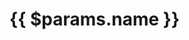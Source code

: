---
---
<script setup>
  import ImageLink from '../.vitepress/components/ImageLink.vue'
</script>

<h1>{{ $params.name }}</h1>

<suspense>
   <ImageLink path="maps" :name="$params.path" :alt="$params.name" />
</suspense>



